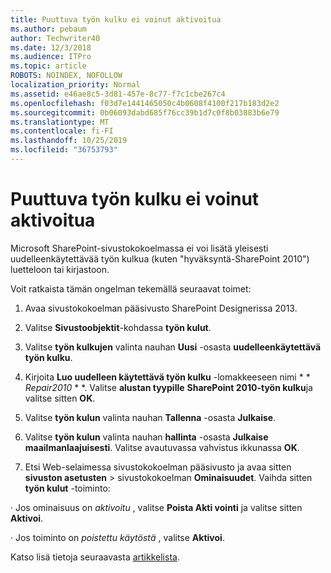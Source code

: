 ```yaml
---
title: Puuttuva työn kulku ei voinut aktivoitua
ms.author: pebaum
author: Techwriter40
ms.date: 12/3/2018
ms.audience: ITPro
ms.topic: article
ROBOTS: NOINDEX, NOFOLLOW
localization_priority: Normal
ms.assetid: e46ae8c5-3d81-457e-8c77-f7c1cbe267c4
ms.openlocfilehash: f03d7e1441465050c4b0608f4100f217b183d2e2
ms.sourcegitcommit: 0b06093dabd685f76cc39b1d7c0f8b03883b6e79
ms.translationtype: MT
ms.contentlocale: fi-FI
ms.lasthandoff: 10/25/2019
ms.locfileid: "36753793"
---
```

# <a name="missing-workflow-failed-to-activate"></a>Puuttuva työn kulku ei voinut aktivoitua

Microsoft SharePoint-sivustokokoelmassa ei voi lisätä yleisesti uudelleenkäytettävää työn kulkua (kuten "hyväksyntä-SharePoint 2010") luetteloon tai kirjastoon.
  
Voit ratkaista tämän ongelman tekemällä seuraavat toimet: 
  
1. Avaa sivustokokoelman pääsivusto SharePoint Designerissa 2013.
  
2. Valitse **Sivustoobjektit**-kohdassa **työn kulut**. 
  
3. Valitse **työn kulkujen** valinta nauhan **Uusi** -osasta **uudelleenkäytettävä työn kulku**. 
  
4. Kirjoita **Luo uudelleen käytettävä työn kulku** -lomakkeeseen nimi * * *Repair2010* * *. Valitse **alustan tyypille** **SharePoint 2010-työn kulku**ja valitse sitten **OK**. 
  
1. Valitse **työn kulun** valinta nauhan **Tallenna** -osasta **Julkaise**. 
  
2. Valitse **työn kulun** valinta nauhan **hallinta** -osasta **Julkaise maailmanlaajuisesti**. Valitse avautuvassa vahvistus ikkunassa **OK**. 
  
3. Etsi Web-selaimessa sivustokokoelman pääsivusto ja avaa sitten **sivuston asetusten** \> sivustokokoelman **Ominaisuudet**. Vaihda sitten **työn kulut** -toiminto: 
  
· Jos ominaisuus on *aktivoitu* , valitse **Poista Akti vointi** ja valitse sitten **Aktivoi**. 
  
· Jos toiminto on *poistettu käytöstä* , valitse **Aktivoi**. 
  
Katso lisä tietoja seuraavasta [artikkelista](https://go.microsoft.com/fwlink/?linkid=2047770&amp;clcid=0x409).
  

